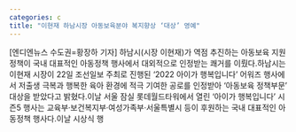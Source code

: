 ```yaml
---
categories: c
title: "이현재 하남시장 아동보육분야 복지향상 ‘대상’ 영예"
---
```

[엔디엔뉴스 수도권=황장하 기자] 하남시(시장 이현재)가 역점 추진하는 아동보육 지원정책이 국내 대표적인 아동정책 행사에서 대외적으로 인정받는 쾌거를 이뤘다.하남시는 이현재 시장이 22일 조선일보 주최로 진행된 ‘2022 아이가 행복입니다’ 어워즈 행사에서 저출생 극복과 행복한 육아 환경에 적극 기여한 공로를 인정받아 ‘아동보육 정책부문’ 대상을 받았다고 밝혔다.이날 서울 잠실 롯데월드타워에서 열린 ‘아이가 행복입니다’ 시즌5 행사는 교육부·보건복지부·여성가족부·서울특별시 등이 후원하는 국내 대표적인 아동정책 행사다.이날 시상식 행